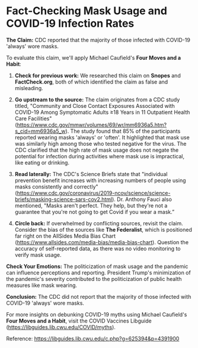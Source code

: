 # Fact-Checking Mask Usage and COVID-19 Infection Rates

**The Claim:** CDC reported that the majority of those infected with COVID-19 'always' wore masks.

To evaluate this claim, we'll apply Michael Caufield's **Four Moves and a Habit**:

1. **Check for previous work:** We researched this claim on **Snopes** and **FactCheck.org**, both of which identified the claim as false and misleading.

2. **Go upstream to the source:** The claim originates from a CDC study titled, "Community and Close Contact Exposures Associated with COVID-19 Among Symptomatic Adults ≥18 Years in 11 Outpatient Health Care Facilities" (https://www.cdc.gov/mmwr/volumes/69/wr/mm6936a5.htm?s_cid=mm6936a5_w). The study found that 85% of the participants reported wearing masks 'always' or 'often'. It highlighted that mask use was similarly high among those who tested negative for the virus. The CDC clarified that the high rate of mask usage does not negate the potential for infection during activities where mask use is impractical, like eating or drinking.

3. **Read laterally:** The CDC's Science Briefs state that "individual prevention benefit increases with increasing numbers of people using masks consistently and correctly" (https://www.cdc.gov/coronavirus/2019-ncov/science/science-briefs/masking-science-sars-cov2.html). Dr. Anthony Fauci also mentioned, "Masks aren't perfect. They help, but they're not a guarantee that you're not going to get Covid if you wear a mask.”

4. **Circle back:** If overwhelmed by conflicting sources, revisit the claim. Consider the bias of the sources like **The Federalist**, which is positioned far right on the AllSides Media Bias Chart (https://www.allsides.com/media-bias/media-bias-chart). Question the accuracy of self-reported data, as there was no video monitoring to verify mask usage.

**Check Your Emotions:** The politicization of mask usage and the pandemic can influence perceptions and reporting. President Trump's minimization of the pandemic's severity contributed to the politicization of public health measures like mask wearing.

**Conclusion:** The CDC did not report that the majority of those infected with COVID-19 'always' wore masks.

For more insights on debunking COVID-19 myths using Michael Caufield's **Four Moves and a Habit**, visit the COVID Vaccines Libguide (https://libguides.lib.cwu.edu/COVID/myths).


Reference:
https://libguides.lib.cwu.edu/c.php?g=625394&p=4391900 